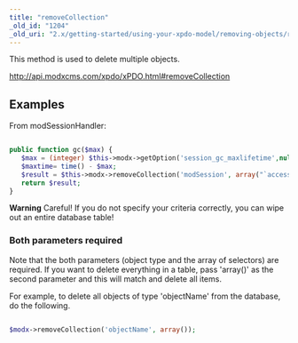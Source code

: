 ```yaml
---
title: "removeCollection"
_old_id: "1204"
_old_uri: "2.x/getting-started/using-your-xpdo-model/removing-objects/removecollection"
---
```


 This method is used to delete multiple objects.

 <http://api.modxcms.com/xpdo/xPDO.html#removeCollection>

## Examples

 From modSessionHandler:

 ``` php 

public function gc($max) {
    $max = (integer) $this->modx->getOption('session_gc_maxlifetime',null,$max);
    $maxtime= time() - $max;
    $result = $this->modx->removeCollection('modSession', array("`access` < {$maxtime}"));
    return $result;
}

```

 **Warning** 
 Careful! If you do not specify your criteria correctly, you can wipe out an entire database table! 

### Both parameters required

 Note that the both parameters (object type and the array of selectors) are required. If you want to delete everything in a table, pass 'array()' as the second parameter and this will match and delete all items.

 For example, to delete all objects of type 'objectName' from the database, do the following.

 ``` php 

$modx->removeCollection('objectName', array());

```